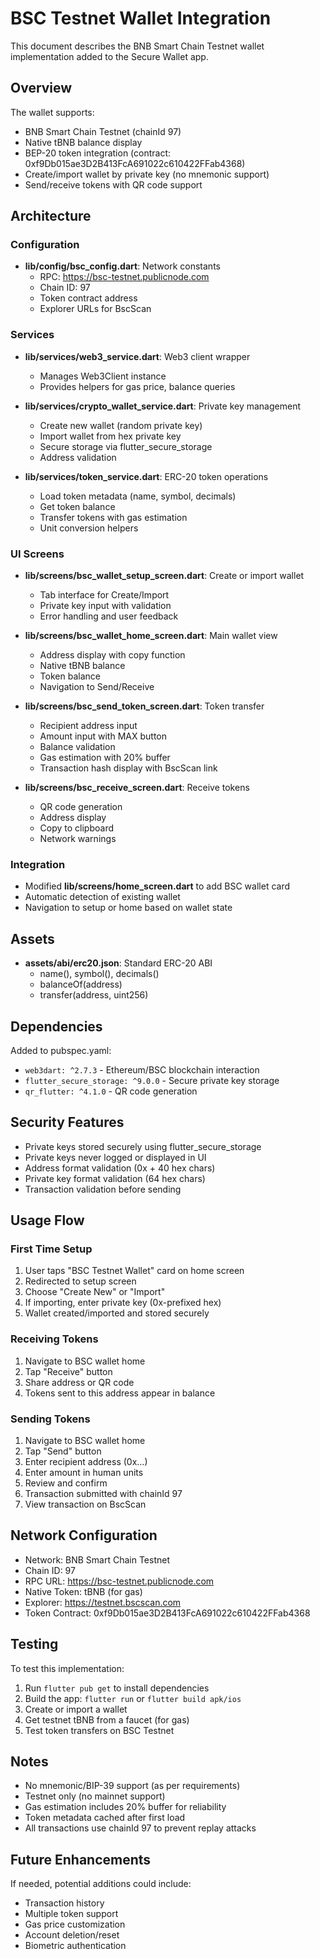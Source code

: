 # BSC Testnet Wallet Integration

This document describes the BNB Smart Chain Testnet wallet implementation added to the Secure Wallet app.

## Overview

The wallet supports:
- BNB Smart Chain Testnet (chainId 97)
- Native tBNB balance display
- BEP-20 token integration (contract: 0xf9Db015ae3D2B413FcA691022c610422FFab4368)
- Create/import wallet by private key (no mnemonic support)
- Send/receive tokens with QR code support

## Architecture

### Configuration
- **lib/config/bsc_config.dart**: Network constants
  - RPC: https://bsc-testnet.publicnode.com
  - Chain ID: 97
  - Token contract address
  - Explorer URLs for BscScan

### Services
- **lib/services/web3_service.dart**: Web3 client wrapper
  - Manages Web3Client instance
  - Provides helpers for gas price, balance queries
  
- **lib/services/crypto_wallet_service.dart**: Private key management
  - Create new wallet (random private key)
  - Import wallet from hex private key
  - Secure storage via flutter_secure_storage
  - Address validation
  
- **lib/services/token_service.dart**: ERC-20 token operations
  - Load token metadata (name, symbol, decimals)
  - Get token balance
  - Transfer tokens with gas estimation
  - Unit conversion helpers

### UI Screens
- **lib/screens/bsc_wallet_setup_screen.dart**: Create or import wallet
  - Tab interface for Create/Import
  - Private key input with validation
  - Error handling and user feedback
  
- **lib/screens/bsc_wallet_home_screen.dart**: Main wallet view
  - Address display with copy function
  - Native tBNB balance
  - Token balance
  - Navigation to Send/Receive
  
- **lib/screens/bsc_send_token_screen.dart**: Token transfer
  - Recipient address input
  - Amount input with MAX button
  - Balance validation
  - Gas estimation with 20% buffer
  - Transaction hash display with BscScan link
  
- **lib/screens/bsc_receive_screen.dart**: Receive tokens
  - QR code generation
  - Address display
  - Copy to clipboard
  - Network warnings

### Integration
- Modified **lib/screens/home_screen.dart** to add BSC wallet card
- Automatic detection of existing wallet
- Navigation to setup or home based on wallet state

## Assets
- **assets/abi/erc20.json**: Standard ERC-20 ABI
  - name(), symbol(), decimals()
  - balanceOf(address)
  - transfer(address, uint256)

## Dependencies
Added to pubspec.yaml:
- `web3dart: ^2.7.3` - Ethereum/BSC blockchain interaction
- `flutter_secure_storage: ^9.0.0` - Secure private key storage
- `qr_flutter: ^4.1.0` - QR code generation

## Security Features
- Private keys stored securely using flutter_secure_storage
- Private keys never logged or displayed in UI
- Address format validation (0x + 40 hex chars)
- Private key format validation (64 hex chars)
- Transaction validation before sending

## Usage Flow

### First Time Setup
1. User taps "BSC Testnet Wallet" card on home screen
2. Redirected to setup screen
3. Choose "Create New" or "Import"
4. If importing, enter private key (0x-prefixed hex)
5. Wallet created/imported and stored securely

### Receiving Tokens
1. Navigate to BSC wallet home
2. Tap "Receive" button
3. Share address or QR code
4. Tokens sent to this address appear in balance

### Sending Tokens
1. Navigate to BSC wallet home
2. Tap "Send" button
3. Enter recipient address (0x...)
4. Enter amount in human units
5. Review and confirm
6. Transaction submitted with chainId 97
7. View transaction on BscScan

## Network Configuration
- Network: BNB Smart Chain Testnet
- Chain ID: 97
- RPC URL: https://bsc-testnet.publicnode.com
- Native Token: tBNB (for gas)
- Explorer: https://testnet.bscscan.com
- Token Contract: 0xf9Db015ae3D2B413FcA691022c610422FFab4368

## Testing
To test this implementation:
1. Run `flutter pub get` to install dependencies
2. Build the app: `flutter run` or `flutter build apk/ios`
3. Create or import a wallet
4. Get testnet tBNB from a faucet (for gas)
5. Test token transfers on BSC Testnet

## Notes
- No mnemonic/BIP-39 support (as per requirements)
- Testnet only (no mainnet support)
- Gas estimation includes 20% buffer for reliability
- Token metadata cached after first load
- All transactions use chainId 97 to prevent replay attacks

## Future Enhancements
If needed, potential additions could include:
- Transaction history
- Multiple token support
- Gas price customization
- Account deletion/reset
- Biometric authentication
